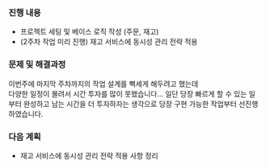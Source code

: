 ### 진행 내용
- 프로젝트 세팅 및 베이스 로직 작성 (주문, 재고)
- (2주차 작업 미리 진행) 재고 서비스에 동시성 관리 전략 적용

### 문제 및 해결과정
이번주에 마지막 주차까지의 작업 설계를 뻑세게 해두려고 했는데  
다양한 일정이 몰려서 시간 투자를 많이 못했습니다...
일단 당장 빠르게 할 수 있는 일 부터 완성하고 남는 시간을 더 투자하자는 생각으로
당장 구현 가능한 작업부터 선진행하였습니다.

### 다음 계획
- 재고 서비스에 동시성 관리 전략 적용 사항 정리
